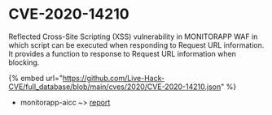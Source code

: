 # CVE-2020-14210

Reflected Cross-Site Scripting (XSS) vulnerability in MONITORAPP WAF in which script can be executed when responding to Request URL information. It provides a function to response to Request URL information when blocking.

{% embed url="https://github.com/Live-Hack-CVE/full_database/blob/main/cves/2020/CVE-2020-14210.json" %}


* monitorapp-aicc ~> [report](https://www.alice-snow.ru/2020/database/cve-2020-14210/report-monitorapp-aicc)